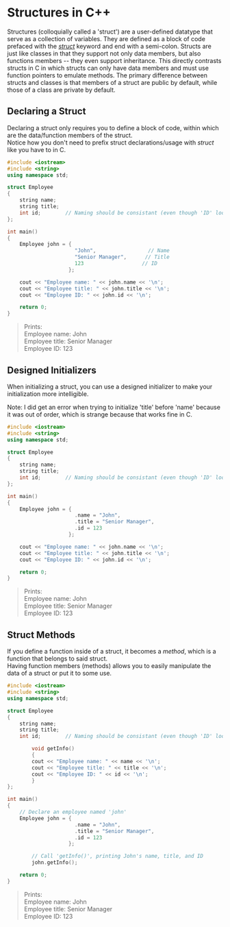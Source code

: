 # Structures in C++
Structures (colloquially called a 'struct') are a user-defined datatype that serve as a collection of variables. 
They are defined as a block of code prefaced with the [_struct_](https://docs.microsoft.com/en-us/cpp/cpp/struct-cpp?view=msvc-160) keyword and end with a semi-colon. 
Structs are just like classes in that they support not only data members, but also functions members -- they even support inheritance. This directly contrasts structs in C
in which structs can only have data members and must use function pointers to emulate methods. The primary difference between structs and classes is that members of a struct
are public by default, while those of a class are private by default.

## Declaring a Struct
Declaring a struct only requires you to define a block of code, within which are the data/function members of the struct. <br />
Notice how you don't need to prefix struct declarations/usage with _struct_ like you have to in C.

```C++
#include <iostream>
#include <string>
using namespace std;

struct Employee
{
    string name;
    string title;
    int id;        // Naming should be consistant (even though 'ID' looks better)
};

int main()
{
    Employee john = {
                      "John",                 // Name
                      "Senior Manager",      // Title
                      123                   // ID
                    };

    cout << "Employee name: " << john.name << '\n';
    cout << "Employee title: " << john.title << '\n';
    cout << "Employee ID: " << john.id << '\n';

    return 0;
}
```
> Prints: <br />
> Employee name: John <br />
> Employee title: Senior Manager <br />
> Employee ID: 123 <br />

## Designed Initializers
When initializing a struct, you can use a designed initializer to make your initialization more intelligible. <br />

Note: I did get an error when trying to initialize 'title' before 'name' because it was out of order, which is strange because that works fine in C.

```C++
#include <iostream>
#include <string>
using namespace std;

struct Employee
{
    string name;
    string title;
    int id;        // Naming should be consistant (even though 'ID' looks better)
};

int main()
{
    Employee john = {
                      .name = "John",
                      .title = "Senior Manager",
                      .id = 123
                    };

    cout << "Employee name: " << john.name << '\n';
    cout << "Employee title: " << john.title << '\n';
    cout << "Employee ID: " << john.id << '\n';

    return 0;
}
```
> Prints: <br />
> Employee name: John <br />
> Employee title: Senior Manager <br />
> Employee ID: 123 <br />

## Struct Methods
If you define a function inside of a struct, it becomes a _method_, which is a function that belongs to said struct. <br />
Having function members (methods) allows you to easily manipulate the data of a struct or put it to some use. <br />


```C++
#include <iostream>
#include <string>
using namespace std;

struct Employee
{
    string name;
    string title;
    int id;        // Naming should be consistant (even though 'ID' looks better)

        void getInfo()
        {
        cout << "Employee name: " << name << '\n';
        cout << "Employee title: " << title << '\n';
        cout << "Employee ID: " << id << '\n';
        }
};

int main()
{
    // Declare an employee named 'john'
    Employee john = {
                      .name = "John",
                      .title = "Senior Manager",
                      .id = 123
                    };

        // Call 'getInfo()', printing John's name, title, and ID
        john.getInfo();

    return 0;
}
```
> Prints: <br />
> Employee name: John <br />
> Employee title: Senior Manager <br />
> Employee ID: 123 <br />
